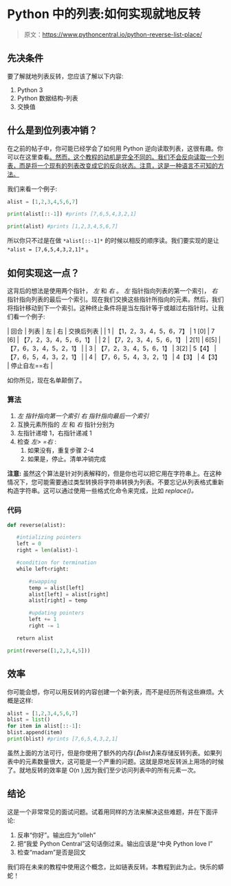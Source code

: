 # Python 中的列表:如何实现就地反转

> 原文：<https://www.pythoncentral.io/python-reverse-list-place/>

## 先决条件

要了解就地列表反转，您应该了解以下内容:

1.  Python 3
2.  Python 数据结构-列表
3.  交换值

## 什么是到位列表冲销？

在之前的帖子中，你可能已经学会了如何用 Python 逆向读取列表，这很有趣。你可以在这里查看[。然而，这个教程的动机是完全不同的。我们不会反向读取一个列表，而是将一个现有的列表改变成它的反向状态。注意，这是一种语言不可知的方法。](https://www.pythoncentral.io/quick-tip-reversing-strings-in-python/)

我们来看一个例子:

```py
alist = [1,2,3,4,5,6,7]

print(alist[::-1]) #prints [7,6,5,4,3,2,1]

print(alist) #prints [1,2,3,4,5,6,7]
```

所以你只不过是在做 `*alist[::-1]*` 的时候以相反的顺序读。我们要实现的是让 `*alist = [7,6,5,4,3,2,1]*` 。

## 如何实现这一点？

这背后的想法是使用两个指针， *左* 和 *右* 。 *左* 指针指向列表的第一个索引， *右* 指针指向列表的最后一个索引。现在我们交换这些指针所指向的元素。然后，我们将指针移动到下一个索引。这种终止条件将是当左指针等于或越过右指针时。让我们看一个例子:

| 回合 | 列表 | 左 | 右 | 交换后列表 |
| 1 | 【1，2，3，4，5，6，7】 | 1 [0] | 7 [6] | 【7，2，3，4，5，6，1】 |
| 2 | 【7，2，3，4，5，6，1】 | 2[1] | 6[5] | 【7，6，3，4，5，2，1】 |
| 3 | 【7，2，3，4，5，6，1】 | 3[2] | 5【4】 | 【7，6，5，4，3，2，1】 |
| 4 | 【7，6，5，4，3，2，1】 | 4【3】 | 4【3】 | 停止自左==右 |

 如你所见，现在名单颠倒了。

### 算法

1.  *左 指针指向第一个索引 右 指针指向最后一个索引*
2.  互换元素所指的 *左* 和 *右* 指针分别为
3.  左指针递增 1，右指针递减 1
4.  检查 *左> =右* :
    1.  如果没有，重复步骤 2-4
    2.  如果是，停止。清单冲销完成

**注意:** 虽然这个算法是针对列表解释的，但是你也可以把它用在字符串上。在这种情况下，您可能需要通过类型转换将字符串转换为列表。不要忘记从列表格式重新构造字符串。这可以通过使用一些格式化命令来完成，比如 *replace()。*

### 代码

```py
def reverse(alist):

   #intializing pointers
   left = 0
   right = len(alist)-1

   #condition for termination
   while left<right:

       #swapping
       temp = alist[left]
       alist[left] = alist[right]
       alist[right] = temp

       #updating pointers
       left += 1
       right -= 1

   return alist

print(reverse([1,2,3,4,5]))
```

## 效率

你可能会想，你可以用反转的内容创建一个新列表，而不是经历所有这些麻烦。大概是这样:

```py
alist = [1,2,3,4,5,6,7]
blist = list()
for item in alist[::-1]:
blist.append(item)
print(blist) #prints [7,6,5,4,3,2,1]
```

虽然上面的方法可行，但是你使用了额外的内存(*【blist】*)来存储反转列表。如果列表中的元素数量很大，这可能是一个严重的问题。这就是原地反转派上用场的时候了。就地反转的效率是 O(n ),因为我们至少访问列表中的所有元素一次。

## 结论

这是一个非常常见的面试问题。试着用同样的方法来解决这些难题，并在下面评论:

1.  反串“你好”。输出应为“olleh”
2.  把“我爱 Python Central”这句话倒过来。输出应该是“中央 Python love I”
3.  检查“madam”是否是回文

我们将在未来的教程中使用这个概念，比如链表反转。本教程到此为止。快乐的蟒蛇！